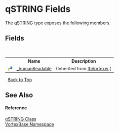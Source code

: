 # qSTRING Fields
 

The <a href="T_VortexBase_qSTRING.md">qSTRING</a> type exposes the following members.


## Fields
&nbsp;<table><tr><th></th><th>Name</th><th>Description</th></tr><tr><td>![Protected field](media/protfield.gif "Protected field")</td><td><a href="F_VortexBase_fbVortexer__humanReadable.md">_humanReadable</a></td><td> (Inherited from <a href="T_VortexBase_fbVortexer.md">fbVortexer</a>.)</td></tr></table>&nbsp;
<a href="#qstring-fields">Back to Top</a>

## See Also


#### Reference
<a href="T_VortexBase_qSTRING.md">qSTRING Class</a><br /><a href="N_VortexBase.md">VortexBase Namespace</a><br />